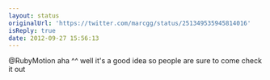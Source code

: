 ```yaml
---
layout: status
originalUrl: 'https://twitter.com/marcgg/status/251349535945814016'
isReply: true
date: 2012-09-27 15:56:13
---
```


@RubyMotion aha ^^ well it's a good idea so people are sure to come check it out
